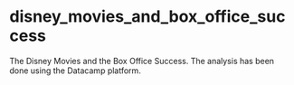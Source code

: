 # disney_movies_and_box_office_success
The Disney Movies and the Box Office Success. The analysis has been done using the Datacamp platform.
